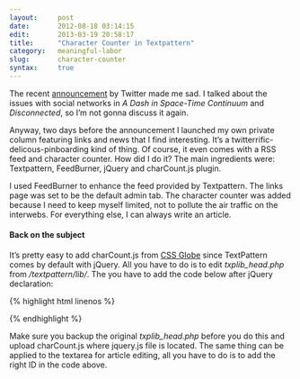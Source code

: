 ```yaml
---
layout:     post
date:       2012-08-18 03:14:15
edit:       2013-03-19 20:58:17
title:      "Character Counter in Textpattern"
category:   meaningful-labor
slug:       character-counter
syntax:     true
---
```


The recent [announcement](http://dev.twitter.com/blog/changes-coming-to-twitter-api) by Twitter made me sad. I talked about the issues with social networks in *A Dash in Space-Time Continuum* and *Disconnected*, so I’m not gonna discuss it again.

Anyway, two days before the announcement I launched my own private column featuring links and news that I find interesting. It’s a twitterrific-delicous-pinboarding kind of thing. Of course, it even comes with a RSS feed and character counter. How did I do it? The main ingredients were: Textpattern, FeedBurner, jQuery and charCount.js plugin.

I used FeedBurner to enhance the feed provided by Textpattern. The links page was set to be the default admin tab. The character counter was added because I need to keep myself limited, not to pollute the air traffic on the interwebs. For everything else, I can always write an article.

#### Back on the subject

It’s pretty easy to add charCount.js from [CSS Globe](http://cssglobe.com/jquery-plugin-simplest-twitterlike-dynamic-character-count-for-textareas/) since TextPattern comes by default with jQuery. All you have to do is to edit *txplib_head.php* from */textpattern/lib/*. The you have to add the code below after jQuery declaration:

{% highlight html linenos %}
<script type="text/javascript" src="charCount.js">
</script>
<script type="text/javascript">
    $(document).ready(function(){
        $("#link-description").charCount();
    });
</script>
<style type="text/css">
    .counter { position: absolute; }
    .counter.warning { color: #e40; }
</style>
{% endhighlight %}

Make sure you backup the original *txplib_head.php* before you do this and upload charCount.js where jquery.js file is located. The same thing can be applied to the textarea for article editing, all you have to do is to add the right ID in the code above.
